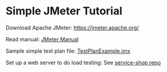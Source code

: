 # Simple JMeter Tutorial

Download Apache JMeter: https://jmeter.apache.org/

Read manual: [JMeter Manual](https://github.com/ladyusa/jMeter/blob/master/jmeter-manual-v3.pdf)

Sample simple test plan file:
[TestPlanExample.jmx](https://github.com/ladyusa/jMeter/blob/master/TestPlanExample.jmx)

Set up a web server to do load testing: See [service-shop repo](https://github.com/ladyusa/service-shop)